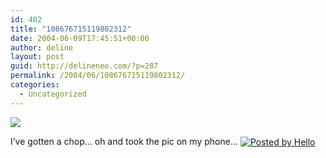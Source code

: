 ```yaml
---
id: 402
title: "108676715119802312"
date: 2004-06-09T17:45:51+00:00
author: deline
layout: post
guid: http://delineneo.com/?p=287
permalink: /2004/06/108676715119802312/
categories:
  - Uncategorized
---
```

[<img border='0' src='http://members.optushome.com.au/deline/hello/64/941/320/P0609_172627.jpg' />](http://members.optushome.com.au/deline/hello/64/941/640/P0609_172627.jpg)

I&#8217;ve gotten a chop&#8230; oh and took the pic on my phone&#8230;&nbsp;[<img src='http://photos1.blogger.com/pbh.gif' alt='Posted by Hello' border='0' align='absmiddle' />](http://www.hello.com/)
